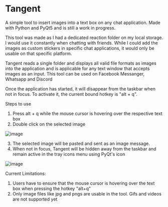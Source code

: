 # Tangent
A simple tool to insert images into a text box on any chat application. Made with Python and PyQt5 and is still a work in progress.

This tool was made as I had a dedicated reaction folder on my local storage. I would use it constantly when chatting with friends. While I could add the images as custom stickers in specific chat applications, it would only be usable on that specific platform.

Tangent reads a single folder and displays all valid file formats as images into the application and is applicable for any text window that accepts images as an input. This tool can be used on Facebook Messanger, Whatsapp and Discord



Once the application has started, it will disappear from the taskbar when not in focus. To activate it, the current bound hotkey is "alt + q".

Steps to use
1) Press alt + q while the mouse cursor is hovering over the respective text box
2) Double click on the selected image


![image](https://user-images.githubusercontent.com/54271305/175807110-835e29eb-4ee5-4ae7-b471-90f6c3df330a.png)

3) The selected image will be pasted and sent as an image message. 
4) When not in focus, Tangent will be hidden away from the taskbar and remain active in the tray icons menu using PyQt's icon

![image](https://user-images.githubusercontent.com/54271305/175807148-7099716d-159b-4cbd-ae05-2b6293d4e8fa.png)


Current Limitations:
1) Users have to ensure that the mouse cursor is hovering over the text box when pressing the hotkey "alt+q"
2) Only image files like jpg and pngs are usable in the tool. Gifs and videos are not supported yet





